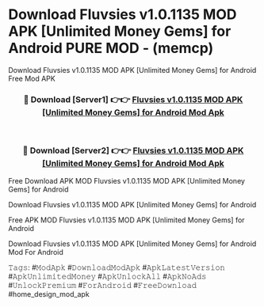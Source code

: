 # Download Fluvsies v1.0.1135 MOD APK [Unlimited Money Gems] for Android PURE MOD - (memcp)
Download Fluvsies v1.0.1135 MOD APK [Unlimited Money Gems] for Android Free Mod APK

<div align="center">
<h3>🔴 Download [Server1] 👉👉 <a href="https://apk-comot.site?title=Fluvsies_v1.0.1135_MOD_APK_[Unlimited_Money_Gems]_for_Android">Fluvsies v1.0.1135 MOD APK [Unlimited Money Gems] for Android Mod Apk</a></h3><br>

<h3>🔴 Download [Server2] 👉👉 <a href="https://apk-comot.site?title=Fluvsies_v1.0.1135_MOD_APK_[Unlimited_Money_Gems]_for_Android">Fluvsies v1.0.1135 MOD APK [Unlimited Money Gems] for Android Mod Apk</a></h3>
</div>


Free Download APK MOD Fluvsies v1.0.1135 MOD APK [Unlimited Money Gems] for Android

Download Fluvsies v1.0.1135 MOD APK [Unlimited Money Gems] for Android 

Free APK MOD Fluvsies v1.0.1135 MOD APK [Unlimited Money Gems] for Android 

Download Fluvsies v1.0.1135 MOD APK [Unlimited Money Gems] for Android Mod For Android

𝚃𝚊𝚐𝚜: #𝙼𝚘𝚍𝙰𝚙𝚔 #𝙳𝚘𝚠𝚗𝚕𝚘𝚊𝚍𝙼𝚘𝚍𝙰𝚙𝚔 #𝙰𝚙𝚔𝙻𝚊𝚝𝚎𝚜𝚝𝚅𝚎𝚛𝚜𝚒𝚘𝚗 #𝙰𝚙𝚔𝚄𝚗𝚕𝚒𝚖𝚒𝚝𝚎𝚍𝙼𝚘𝚗𝚎𝚢 #𝙰𝚙𝚔𝚄𝚗𝚕𝚘𝚌𝚔𝙰𝚕𝚕 #𝙰𝚙𝚔𝙽𝚘𝙰𝚍𝚜 #𝚄𝚗𝚕𝚘𝚌𝚔𝙿𝚛𝚎𝚖𝚒𝚞𝚖 #𝙵𝚘𝚛𝙰𝚗𝚍𝚛𝚘𝚒𝚍 #𝙵𝚛𝚎𝚎𝙳𝚘𝚠𝚗𝚕𝚘𝚊𝚍 #home_design_mod_apk